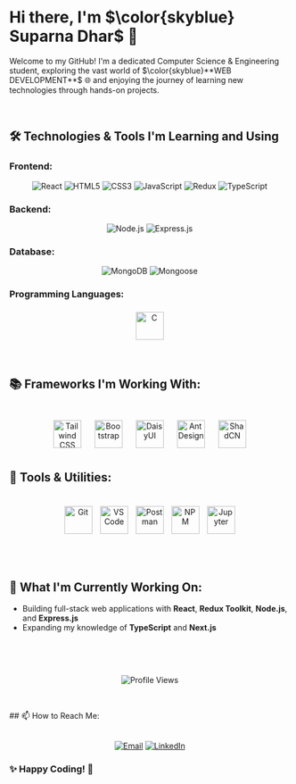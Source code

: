 # Hi there, I'm $\color{skyblue} Suparna Dhar$ 👋

<p>Welcome to my GitHub! I'm a dedicated Computer Science & Engineering student, exploring the vast world of $\color{skyblue}**WEB DEVELOPMENT**$ 🌐 and enjoying the journey of learning new technologies through hands-on projects.</p>


<br>




## 🛠 Technologies & Tools I'm Learning and Using

### Frontend:
<p align="center">
  <img src="https://img.icons8.com/color/48/000000/react-native.png" alt="React" />
  <img src="https://img.icons8.com/color/48/000000/html-5.png" alt="HTML5" />
  <img src="https://img.icons8.com/color/48/000000/css3.png" alt="CSS3" />
  <img src="https://img.icons8.com/color/48/000000/javascript.png" alt="JavaScript" />
  <img src="https://img.icons8.com/color/48/000000/redux.png" alt="Redux" />
  <img src="https://img.icons8.com/color/48/000000/typescript.png" alt="TypeScript" />
</p>


### Backend:
<p align="center">
  <img src="https://img.shields.io/badge/-Node.js-339933?style=for-the-badge&logo=node.js&logoColor=white" alt="Node.js" />
  <img src="https://img.shields.io/badge/-Express.js-000000?style=for-the-badge&logo=express&logoColor=white" alt="Express.js" />
</p>




### Database:
<p align="center">
  <img src="https://img.shields.io/badge/-MongoDB-47A248?style=for-the-badge&logo=mongodb&logoColor=white" alt="MongoDB" style= height: 80px; margin: 5px; padding:10px" />
  <img src="https://img.shields.io/badge/-Mongoose-880000?style=for-the-badge&logo=mongoose&logoColor=white" alt="Mongoose" style= height: 80px; margin: 5px;"/>
</p>

### Programming Languages:
<p align="center">
<img src="https://img.icons8.com/color/48/000000/c-programming.png" alt="C" style="width: 50px; height: 50px; margin: 5px;" />

</p>


<br>

## 📚 Frameworks I'm Working With:
<p align="center">
  <br>
  <img src="https://img.icons8.com/fluency/48/tailwind_css.png" alt="Tailwind CSS" style="width: 50px; height: 50px; margin: 10px;" />
  <img src="https://img.icons8.com/color/48/bootstrap.png" alt="Bootstrap" style="width: 50px; height: 50px; margin: 10px;" />
  <img src="https://raw.githubusercontent.com/saadeghi/daisyui-images/master/images/daisyui-logo/favicon-192.png" alt="DaisyUI" style="width: 50px; height: 50px; margin: 10px;" />
  <img src="https://static-00.iconduck.com/assets.00/ant-design-icon-2048x2046-dl3neb73.png" alt="Ant Design" style="width: 50px; height: 50px; margin: 10px;" />
  <img src="https://avatars.githubusercontent.com/u/139895814?s=280&v=4" alt="ShadCN" style="width: 50px; height: 50px; margin: 10px;" />
</p>


## 🔧 Tools & Utilities:
<p align="center">
  <br>
<img src="https://img.icons8.com/color/48/000000/git.png" alt="Git" style="width: 50px; height: 50px; margin: 5px;" />
<img src="https://img.icons8.com/color/48/000000/visual-studio-code-2019.png" alt="VS Code" style="width: 50px; height: 50px; margin: 5px;" />
<img src="https://static-00.iconduck.com/assets.00/postman-icon-497x512-beb7sy75.png" alt="Postman" style="width: 50px; height: 50px; margin: 5px;" />
<img src="https://img.icons8.com/color/48/000000/npm.png" alt="NPM" style="width: 50px; height: 50px; margin: 5px;" />
<img src="https://seeklogo.com/images/J/jupyter-logo-A91705F539-seeklogo.com.png" alt="Jupyter" style="width: 50px; height: 50px; margin: 5px;" />
</p>
<br>
<br>
</p>

## 🔭 What I'm Currently Working On:
- Building full-stack web applications with **React**, **Redux Toolkit**, **Node.js**, and **Express.js**
- Expanding my knowledge of **TypeScript** and **Next.js**

<br>
<br>


<p align="center">
  <img src="https://komarev.com/ghpvc/?username=SuparnaAishee&style=flat-square&color=blue" alt="Profile Views" style= " margin: 15px 0;"/>
</p>

<br>
## 📫 How to Reach Me:
<p align="center">
  <br>
  <a href="mailto:youremail@example.com"><img src="https://img.icons8.com/color/48/000000/gmail.png" alt="Email" /></a>
  <a href="https://linkedin.com/in/your-profile"><img src="https://img.icons8.com/color/48/000000/linkedin-circled.png" alt="LinkedIn" /></a>
</p>


### ✨ Happy Coding! 🚀
